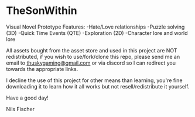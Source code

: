 # TheSonWithin
Visual Novel Prototype
Features:
-Hate/Love relationships
-Puzzle solving (3D)
-Quick Time Events (QTE)
-Exploration (2D)
-Character lore and world lore

All assets bought from the asset store and used in this project are NOT redistributed, if you wish to use/fork/clone this repo, please send me an email to thuskygaming@gmail.com or via discord so I can redirect you towards the appropriate links.

I decline the use of this project for other means than learning, you're fine downloading it to learn how it all works but not resell/redistribute it yourself.

Have a good day!

Nils Fischer
